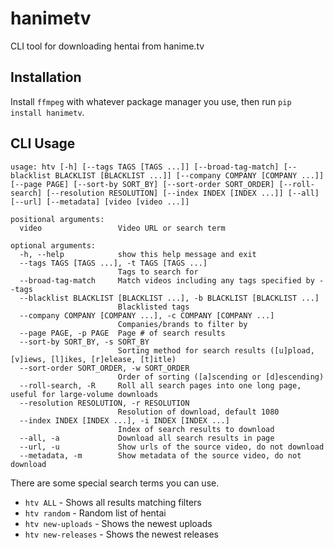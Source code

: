 # hanimetv
CLI tool for downloading hentai from hanime.tv
## Installation
Install `ffmpeg` with whatever package manager you use, then run `pip install hanimetv`.
## CLI Usage
```
usage: htv [-h] [--tags TAGS [TAGS ...]] [--broad-tag-match] [--blacklist BLACKLIST [BLACKLIST ...]] [--company COMPANY [COMPANY ...]] [--page PAGE] [--sort-by SORT_BY] [--sort-order SORT_ORDER] [--roll-search] [--resolution RESOLUTION] [--index INDEX [INDEX ...]] [--all] [--url] [--metadata] [video [video ...]]

positional arguments:
  video                 Video URL or search term

optional arguments:
  -h, --help            show this help message and exit
  --tags TAGS [TAGS ...], -t TAGS [TAGS ...]
                        Tags to search for
  --broad-tag-match     Match videos including any tags specified by --tags
  --blacklist BLACKLIST [BLACKLIST ...], -b BLACKLIST [BLACKLIST ...]
                        Blacklisted tags
  --company COMPANY [COMPANY ...], -c COMPANY [COMPANY ...]
                        Companies/brands to filter by
  --page PAGE, -p PAGE  Page # of search results
  --sort-by SORT_BY, -s SORT_BY
                        Sorting method for search results ([u]pload, [v]iews, [l]ikes, [r]elease, [t]itle)
  --sort-order SORT_ORDER, -w SORT_ORDER
                        Order of sorting ([a]scending or [d]escending)
  --roll-search, -R     Roll all search pages into one long page, useful for large-volume downloads
  --resolution RESOLUTION, -r RESOLUTION
                        Resolution of download, default 1080
  --index INDEX [INDEX ...], -i INDEX [INDEX ...]
                        Index of search results to download
  --all, -a             Download all search results in page
  --url, -u             Show urls of the source video, do not download
  --metadata, -m        Show metadata of the source video, do not download
```
There are some special search terms you can use.
 - `htv ALL` - Shows all results matching filters
 - `htv random` - Random list of hentai
 - `htv new-uploads` - Shows the newest uploads
 - `htv new-releases` - Shows the newest releases
